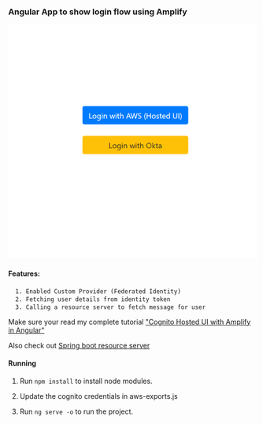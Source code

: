### Angular App to show login flow using Amplify
![Login Page](/angular.png)

#### Features:
      1. Enabled Custom Provider (Federated Identity)
      2. Fetching user details from identity token
      3. Calling a resource server to fetch message for user

Make sure your read my complete tutorial ["Cognito Hosted UI with Amplify in Angular"](https://medium.com/@arjunsk/cognito-hosted-ui-with-amplify-in-angular-7-26c9285675c4)

Also check out [Spring boot resource server](https://github.com/arjunsk/cognito-spring-resource-server)

#### Running

1. Run `npm install` to install node modules.

2. Update the cognito credentials in aws-exports.js

3. Run `ng serve -o` to run the project.

